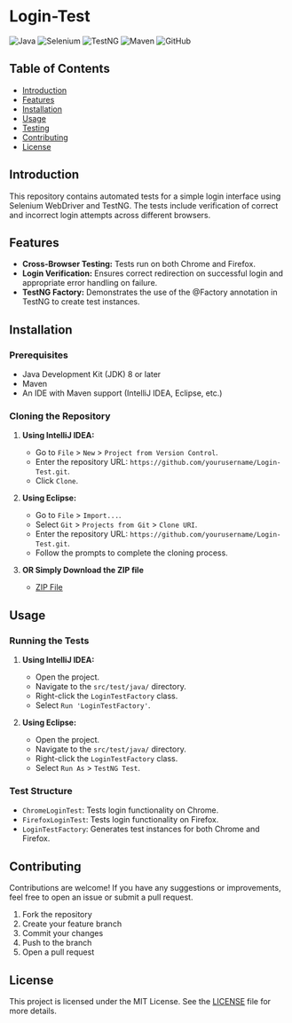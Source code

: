 # Login-Test
![Java](https://img.shields.io/badge/Java-ED8B00?style=for-the-badge&logo=java&logoColor=white)
![Selenium](https://img.shields.io/badge/Selenium-43B02A?style=for-the-badge&logo=selenium&logoColor=white)
![TestNG](https://img.shields.io/badge/TestNG-25A162?style=for-the-badge&logo=testng&logoColor=white)
![Maven](https://img.shields.io/badge/Maven-C71A36?style=for-the-badge&logo=apache-maven&logoColor=white)
![GitHub](https://img.shields.io/badge/GitHub-100000?style=for-the-badge&logo=github&logoColor=white)

## Table of Contents

- [Introduction](#introduction)
- [Features](#features)
- [Installation](#installation)
- [Usage](#usage)
- [Testing](#testing)
- [Contributing](#contributing)
- [License](#license)

## Introduction

This repository contains automated tests for a simple login interface using Selenium WebDriver and TestNG. The tests include verification of correct and incorrect login attempts across different browsers.

## Features

- **Cross-Browser Testing:** Tests run on both Chrome and Firefox.
- **Login Verification:** Ensures correct redirection on successful login and appropriate error handling on failure.
- **TestNG Factory:** Demonstrates the use of the @Factory annotation in TestNG to create test instances.

## Installation

### Prerequisites

- Java Development Kit (JDK) 8 or later
- Maven
- An IDE with Maven support (IntelliJ IDEA, Eclipse, etc.)

### Cloning the Repository

1. **Using IntelliJ IDEA:** 
    - Go to `File` > `New` > `Project from Version Control`.
    - Enter the repository URL: `https://github.com/yourusername/Login-Test.git`.
    - Click `Clone`.

2. **Using Eclipse:**
    - Go to `File` > `Import...`.
    - Select `Git` > `Projects from Git` > `Clone URI`.
    - Enter the repository URL: `https://github.com/yourusername/Login-Test.git`.
    - Follow the prompts to complete the cloning process.

3. **OR Simply Download the ZIP file**
    - [ZIP File](https://github.com/yourusername/Login-Test/archive/refs/heads/main.zip)

## Usage

### Running the Tests

1. **Using IntelliJ IDEA:**
    - Open the project.
    - Navigate to the `src/test/java/` directory.
    - Right-click the `LoginTestFactory` class.
    - Select `Run 'LoginTestFactory'`.

2. **Using Eclipse:**
    - Open the project.
    - Navigate to the `src/test/java/` directory.
    - Right-click the `LoginTestFactory` class.
    - Select `Run As` > `TestNG Test`.

### Test Structure

- `ChromeLoginTest`: Tests login functionality on Chrome.
- `FirefoxLoginTest`: Tests login functionality on Firefox.
- `LoginTestFactory`: Generates test instances for both Chrome and Firefox.

## Contributing

Contributions are welcome! If you have any suggestions or improvements, feel free to open an issue or submit a pull request.

1. Fork the repository
2. Create your feature branch 
3. Commit your changes 
4. Push to the branch 
5. Open a pull request

## License

This project is licensed under the MIT License. See the [LICENSE](LICENSE) file for more details.
